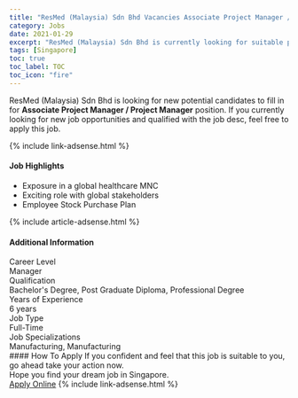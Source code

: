 ```yaml
---
title: "ResMed (Malaysia) Sdn Bhd Vacancies Associate Project Manager / Project Manager" 
category: Jobs 
date: 2021-01-29 
excerpt: "ResMed (Malaysia) Sdn Bhd is currently looking for suitable person to fill in the Associate Project Manager / Project Manager which positioned at Singapore" 
tags: [Singapore] 
toc: true 
toc_label: TOC 
toc_icon: "fire" 
--- 
```


<p>ResMed (Malaysia) Sdn Bhd is looking for new potential candidates to fill in for <b>Associate Project Manager / Project Manager</b> position. If you currently looking for new job opportunities and qualified with the job desc, feel free to apply this job.
</p>{% include link-adsense.html %} 
<div><div><h4>Job Highlights</h4></div><div><ul><li><div><div><div><div></div></div></div><div><span>Exposure in a global healthcare MNC</span></div></div></li><li><div><div><div><div></div></div></div><div><span>Exciting role with global stakeholders</span></div></div></li><li><div><div><div><div></div></div></div><div><span>Employee Stock Purchase Plan</span></div></div></li></ul></div></div> 
{% include article-adsense.html %} 
<div><div><h4>Additional Information</h4></div><div><div><div><div><div><div><div><span>Career Level</span></div><div><span>Manager</span></div></div></div></div><div><div><div><div><span>Qualification</span></div><div><span>Bachelor's Degree, Post Graduate Diploma, Professional Degree</span></div></div></div></div><div><div><div><div><span>Years of Experience</span></div><div><span>6 years</span></div></div></div></div><div><div><div><div><span>Job Type</span></div><div><span>Full-Time</span></div></div></div></div><div><div><div><div><span>Job Specializations</span></div><div><span>Manufacturing, Manufacturing</span></div></div></div></div></div></div></div></div> 
#### How To Apply 
If you confident and feel that this job is suitable to you, go ahead take your action now. <br/> 
Hope you find your dream job in Singapore. <br/> 
<a href="https://www.jobstreet.com.my/en/job/associate-project-manager-project-manager-8323801/origin/sg?jobId=jobstreet-sg-job-8323801&sectionRank=19&token=0~f9d6ce33-3a8d-449d-9f1d-cd6167f84a81&fr=SRP%20View%20In%20New%20Ta" class="btn btn--info" target="_blank" rel="nofollow noopenner">Apply Online</a> 
{% include link-adsense.html %} 